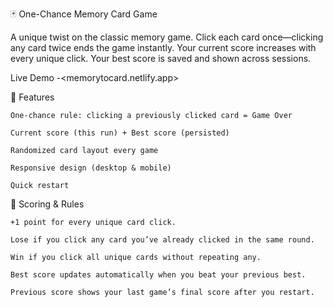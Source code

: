 
🃏 One-Chance Memory Card Game

A unique twist on the classic memory game. Click each card once—clicking any card twice ends the game instantly.
Your current score increases with every unique click. Your best score is saved and shown across sessions.

Live Demo -<memorytocard.netlify.app>

🎯 Features

    One-chance rule: clicking a previously clicked card = Game Over

    Current score (this run) + Best score (persisted)

    Randomized card layout every game

    Responsive design (desktop & mobile)

    Quick restart

🚦 Scoring & Rules

    +1 point for every unique card click.

    Lose if you click any card you’ve already clicked in the same round.

    Win if you click all unique cards without repeating any.

    Best score updates automatically when you beat your previous best.

    Previous score shows your last game’s final score after you restart.
